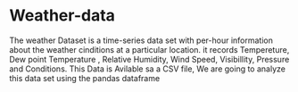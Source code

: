 # Weather-data
The weather Dataset is a time-series data set with per-hour information about the weather cinditions at a particular location. it records Tempereture, Dew point Temperature , Relative Humidity, Wind Speed, Visibillity, Pressure and Conditions.
This Data is Avilable sa a CSV file, We are going to analyze this data set using the pandas dataframe
